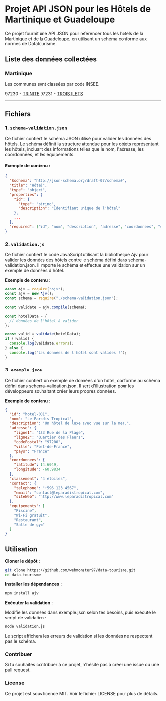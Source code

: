 # Projet API JSON pour les Hôtels de Martinique et Guadeloupe

Ce projet fournit une API JSON pour référencer tous les hôtels de la Martinique et de la Guadeloupe, en utilisant un schéma conforme aux normes de Datatourisme.

## Liste des données collectées

### Martinique

Les communes sont classées par code INSEE.

97230 - [TRINITE](docs/MQ/97230-TRINITE.json)
97231 - [TROIS ILETS](docs/MQ/97231-TROIS_ILETS.json)

---

## Fichiers

### 1. `schema-validation.json`

Ce fichier contient le schéma JSON utilisé pour valider les données des hôtels. Le schéma définit la structure attendue pour les objets représentant les hôtels, incluant des informations telles que le nom, l'adresse, les coordonnées, et les équipements.

#### Exemple de contenu :

```json
{
  "$schema": "http://json-schema.org/draft-07/schema#",
  "title": "Hôtel",
  "type": "object",
  "properties": {
    "id": {
      "type": "string",
      "description": "Identifiant unique de l'hôtel"
    },
    ...
  },
  "required": ["id", "nom", "description", "adresse", "coordonnees", "contact"]
}
```

### 2. `validation.js`

Ce fichier contient le code JavaScript utilisant la bibliothèque Ajv pour valider les données des hôtels contre le schéma défini dans schema-validation.json. Il importe le schéma et effectue une validation sur un exemple de données d'hôtel.

**Exemple de contenu** :

```javascript
const Ajv = require("ajv");
const ajv = new Ajv();
const schema = require("./schema-validation.json");

const validate = ajv.compile(schema);

const hotelData = {
  // données de l'hôtel à valider
};

const valid = validate(hotelData);
if (!valid) {
  console.log(validate.errors);
} else {
  console.log("Les données de l'hôtel sont valides !");
}
```

### 3. `exemple.json`

Ce fichier contient un exemple de données d'un hôtel, conforme au schéma défini dans schema-validation.json. Il sert d'illustration pour les développeurs souhaitant créer leurs propres données.

**Exemple de contenu** :

```json
{
  "id": "hotel-001",
  "nom": "Le Paradis Tropical",
  "description": "Un hôtel de luxe avec vue sur la mer.",
  "adresse": {
    "ligne1": "123 Rue de la Plage",
    "ligne2": "Quartier des Fleurs",
    "codePostal": "97200",
    "ville": "Fort-de-France",
    "pays": "France"
  },
  "coordonnees": {
    "latitude": 14.6049,
    "longitude": -60.9834
  },
  "classement": "4 étoiles",
  "contact": {
    "telephone": "+596 123 4567",
    "email": "contact@leparadistropical.com",
    "siteWeb": "http://www.leparadistropical.com"
  },
  "equipements": [
    "Piscine",
    "Wi-Fi gratuit",
    "Restaurant",
    "Salle de gym"
  ]
}
```

## Utilisation

**Cloner le dépôt** :

```bash
git clone https://github.com/webmonster97/data-tourisme.git
cd data-tourisme
```

**Installer les dépendances** :

```bash
npm install ajv
``` 

**Exécuter la validation** :

Modifie les données dans exemple.json selon tes besoins, puis exécute le script de validation :

```bash
node validation.js
```

Le script affichera les erreurs de validation si les données ne respectent pas le schéma.

### Contribuer

Si tu souhaites contribuer à ce projet, n'hésite pas à créer une issue ou une pull request.

### License

Ce projet est sous licence MIT. Voir le fichier LICENSE pour plus de détails.
